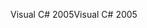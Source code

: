 <span data-ttu-id="6843b-101">Visual C# 2005</span><span class="sxs-lookup"><span data-stu-id="6843b-101">Visual C# 2005</span></span>